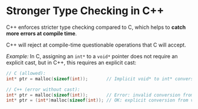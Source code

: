 # Stronger Type Checking in C++ 

 C++ enforces stricter type checking compared to C, which helps to 
 **catch more errors at compile time**.

 C++ will reject at compile-time questionable operations that C will accept.

 _Example:_ In C, assigning an `int*` to a `void*` pointer does not require 
    an explicit cast, but in C++, this requires an explicit cast:
```C++
// C (allowed):
int* ptr = malloc(sizeof(int));       // Implicit void* to int* conversion is fine.

// C++ (error without cast):
int* ptr = malloc(sizeof(int));       // Error: invalid conversion from void* to int*.
int* ptr = (int*)malloc(sizeof(int)); // OK: explicit conversion from void* to int*.
```



